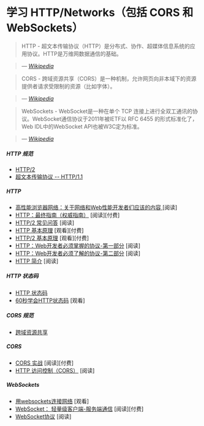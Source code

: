 # 学习 HTTP/Networks（包括 CORS 和 WebSockets）

> HTTP - 超文本传输协议（HTTP）是分布式、协作、超媒体信息系统的应用协议。HTTP是万维网数据通信的基础。

><cite>&#8212; [Wikipedia](https://en.wikipedia.org/wiki/Hypertext_Transfer_Protocol)</cite>

> CORS - 跨域资源共享（CORS）是一种机制，允许网页向非本域下的资源提供者请求受限制的资源（比如字体）。

><cite>&#8212; [Wikipedia](https://en.wikipedia.org/wiki/Cross-origin_resource_sharing)</cite>
  
>WebSockets - WebSocket是一种在单个 TCP 连接上进行全双工通讯的协议。WebSocket通信协议于2011年被IETF以 RFC 6455 的形式标准化了，Web IDL中的WebSocket API也被W3C定为标准。

><cite>&#8212; [Wikipedia](https://en.wikipedia.org/wiki/WebSocket)</cite>

##### HTTP 规范

* [HTTP/2](https://http2.github.io/)
* [超文本传输协议 -- HTTP/1.1](https://tools.ietf.org/html/rfc2616)

##### HTTP

* [高性能浏览器网络：关于网络和Web性能开发者们应该的内容 ](http://chimera.labs.oreilly.com/books/1230000000545/index.html) [阅读]
* [HTTP：最终指南（权威指南）](https://www.amazon.com/HTTP-Definitive-Guide-Guides/dp/1565925092/ref=cm_cr_arp_d_product_top?&_encoding=UTF8&tag=frontend-handbook-20&linkCode=ur2&linkId=11b990b79d33ddbef63712765715a9c1&camp=1789&creative=9325) [阅读][付费]
* [HTTP/2 常见问答](https://http2.github.io/faq/#what-are-the-key-differences-to-http1x) [阅读]
* [HTTP 基本原理](http://www.pluralsight.com/courses/xhttp-fund) [观看][付费]
* [HTTP/2 基本原理](https://app.pluralsight.com/library/courses/http2-fundamentals/table-of-contents) [观看][付费]
* [HTTP：Web开发者必须掌握的协议-第一部分](http://code.tutsplus.com/tutorials/http-the-protocol-every-web-developer-must-know-part-1--net-31177) [阅读]
* [HTTP：Web开发者必须了解的协议-第二部分](http://code.tutsplus.com/tutorials/http-the-protocol-every-web-developer-must-know-part-2--net-31155) [阅读]
* [HTTP 简介](http://code.tutsplus.com/series/http-succinctly--net-33683) [阅读]

##### HTTP 状态码

* [HTTP 状态码](https://httpstatuses.com/)
* [60秒学会HTTP状态码](http://webdesign.tutsplus.com/tutorials/http-status-codes-in-60-seconds--cms-24317) [观看]

##### CORS 规范

* [跨域资源共享](https://www.w3.org/TR/cors/)

##### CORS

* [CORS 实战](https://www.amazon.com/CORS-Action-Creating-consuming-cross-origin/dp/161729182X/?&_encoding=UTF8&tag=frontend-handbook-20&linkCode=ur2&linkId=47ebd885d688a4ed69f77a1bd8273f8a&camp=1789&creative=9325) [阅读][付费]
* [HTTP 访问控制（CORS）](https://developer.mozilla.org/en-US/docs/Web/HTTP/Access_control_CORS) [阅读]

##### WebSockets

* [用websockets连接网络](https://code.tutsplus.com/courses/connect-the-web-with-websockets) [观看]
* [WebSocket： 轻量级客户端-服务端通信](https://www.amazon.com/WebSocket-Client-Server-Communications-Andrew-Lombardi/dp/1449369278/?&_encoding=UTF8&tag=frontend-handbook-20&linkCode=ur2&linkId=dd39395cf3d2ab4fc7c820d7c19db39a&camp=1789&creative=9325) [阅读][付费]
* [WebSocket协议](https://tools.ietf.org/html/rfc6455) [阅读]
